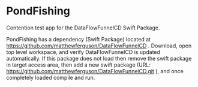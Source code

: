 # PondFishing

Contention test app for the DataFlowFunnelCD Swift Package.

PondFishing has a dependency (Swift Package) located at https://github.com/matthewferguson/DataFlowFunnelCD . Download, open top level workspace, and verify DataFlowFunnelCD is updated automatically. If this package does not load then remove the swift package in target access area, then add a new swift package (URL: https://github.com/matthewferguson/DataFlowFunnelCD.git ), and once completely loaded compile and run. 

 
